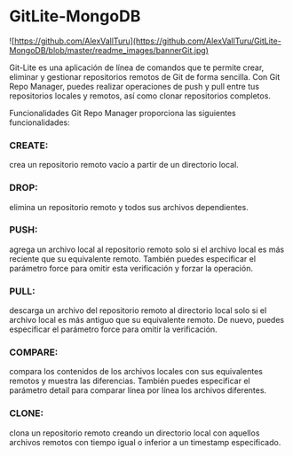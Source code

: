 # GitLite-MongoDB

![https://github.com/AlexVallTuru](https://github.com/AlexVallTuru/GitLite-MongoDB/blob/master/readme_images/bannerGit.jpg)

Git-Lite es una aplicación de línea de comandos que te permite crear, eliminar y gestionar repositorios remotos de Git de forma sencilla. Con Git Repo Manager, puedes realizar operaciones de push y pull entre tus repositorios locales y remotos, así como clonar repositorios completos.

Funcionalidades
Git Repo Manager proporciona las siguientes funcionalidades:

### CREATE:
crea un repositorio remoto vacío a partir de un directorio local.
### DROP:
elimina un repositorio remoto y todos sus archivos dependientes.
### PUSH:
agrega un archivo local al repositorio remoto solo si el archivo local es más reciente que su equivalente remoto. También puedes especificar el parámetro force para omitir esta verificación y forzar la operación.
### PULL:
descarga un archivo del repositorio remoto al directorio local solo si el archivo local es más antiguo que su equivalente remoto. De nuevo, puedes especificar el parámetro force para omitir la verificación.
### COMPARE:
compara los contenidos de los archivos locales con sus equivalentes remotos y muestra las diferencias. También puedes especificar el parámetro detail para comparar línea por línea los archivos diferentes.
### CLONE:
clona un repositorio remoto creando un directorio local con aquellos archivos remotos con tiempo igual o inferior a un timestamp especificado.
